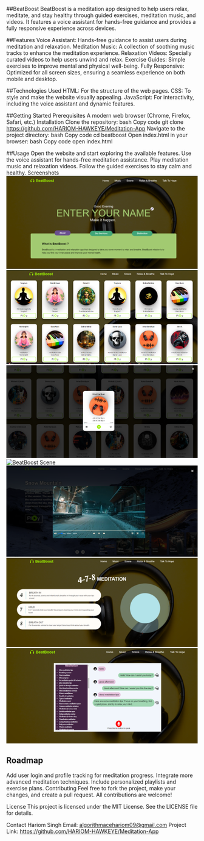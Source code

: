 ##BeatBoost
BeatBoost is a meditation app designed to help users relax, meditate, and stay healthy through guided exercises, meditation music, and videos. It features a voice assistant for hands-free guidance and provides a fully responsive experience across devices.

##Features
Voice Assistant: Hands-free guidance to assist users during meditation and relaxation.
Meditation Music: A collection of soothing music tracks to enhance the meditation experience.
Relaxation Videos: Specially curated videos to help users unwind and relax.
Exercise Guides: Simple exercises to improve mental and physical well-being.
Fully Responsive: Optimized for all screen sizes, ensuring a seamless experience on both mobile and desktop.


##Technologies Used
HTML: For the structure of the web pages.
CSS: To style and make the website visually appealing.
JavaScript: For interactivity, including the voice assistant and dynamic features.

##Getting Started
Prerequisites
A modern web browser (Chrome, Firefox, Safari, etc.)
Installation
Clone the repository:
bash
Copy code
git clone https://github.com/HARIOM-HAWKEYE/Meditation-App
Navigate to the project directory:
bash
Copy code
cd beatboost
Open index.html in your browser:
bash
Copy code
open index.html

##Usage
Open the website and start exploring the available features.
Use the voice assistant for hands-free meditation assistance.
Play meditation music and relaxation videos.
Follow the guided exercises to stay calm and healthy.
Screenshots
![BeatBoost Home](https://github.com/HARIOM-HAWKEYE/Meditation-App/blob/main/SceernShot/Home.png)
![BeatBoost Music](https://github.com/HARIOM-HAWKEYE/Meditation-App/blob/main/SceernShot/Music.png)
![BeatBoost MusicPlaying](https://github.com/HARIOM-HAWKEYE/Meditation-App/blob/main/SceernShot/Music_Player.png)
![BeatBoost Scene](https://github.com/HARIOM-HAWKEYE/Meditation-App/blob/main/SceernShot/Scene-Display.png)
![BeatBoost VideoPlayer](https://github.com/HARIOM-HAWKEYE/Meditation-App/blob/main/SceernShot/Video_player.png)
![BeatBoost Relax & Breathe](https://github.com/HARIOM-HAWKEYE/Meditation-App/blob/main/SceernShot/Exercise.png)
![BeatBoost Voice Assistant](https://github.com/HARIOM-HAWKEYE/Meditation-App/blob/main/SceernShot/Voice%20Assistant.png)

## Roadmap
 Add user login and profile tracking for meditation progress.
 Integrate more advanced meditation techniques.
 Include personalized playlists and exercise plans.
Contributing
Feel free to fork the project, make your changes, and create a pull request. All contributions are welcome!

License
This project is licensed under the MIT License. See the LICENSE file for details.

Contact
Hariom Singh
Email: algorithmacehariom09@gmail.com
Project Link: https://github.com/HARIOM-HAWKEYE/Meditation-App
